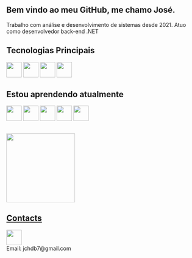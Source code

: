 ## Bem vindo ao meu GitHub, me chamo José.

Trabalho com análise e desenvolvimento de sistemas desde 2021.
Atuo como desenvolvedor back-end .NET

## Tecnologias Principais

<div>
  <img loading="lazy" src="https://cdn.jsdelivr.net/gh/devicons/devicon/icons/csharp/csharp-original.svg" width="40" height="40"/> 
  <img src="https://cdn.jsdelivr.net/gh/devicons/devicon/icons/git/git-original.svg" width="40" height="40"/> 
  <img src="https://www.svgrepo.com/show/303229/microsoft-sql-server-logo.svg" width="40" height="40"/> 
  <img src="https://cdn.jsdelivr.net/gh/devicons/devicon/icons/dotnetcore/dotnetcore-original.svg" width="40" height="40"/>
</div>


## Estou aprendendo atualmente
<div>
  <img src="https://cdn.jsdelivr.net/gh/devicons/devicon/icons/typescript/typescript-original.svg" width="40" height="40"> 
  <img src="https://cdn.jsdelivr.net/gh/devicons/devicon/icons/nodejs/nodejs-original.svg" width="40" height="40"/> 
  <img src="https://cdn.jsdelivr.net/gh/devicons/devicon/icons/docker/docker-original.svg" width="40" height="40"/> 
  <img src="https://cdn.jsdelivr.net/gh/devicons/devicon/icons/react/react-original.svg" width="40" height="40"/> 
  <img src="https://cdn.jsdelivr.net/gh/devicons/devicon/icons/angularjs/angularjs-original.svg" width="40" height="40"/>
</div>

##
<div alling="center">
<a href="https://github.com/joseclaudiobritto">
<img loading="lazy" height="180em" src="https://github-readme-stats.vercel.app/api/top-langs/?username=joseclaudiobritto&layout=compact&langs_count=7&theme=dracula"/>
</div>

## Contacts
<a href= "https://www.linkedin.com/in/jose-britto/">
  <img src="https://cdn.jsdelivr.net/gh/devicons/devicon/icons/linkedin/linkedin-original.svg" width="40" height="40" target="_blank"/>
</a><br/>
Email: jchdb7@gmail.com

